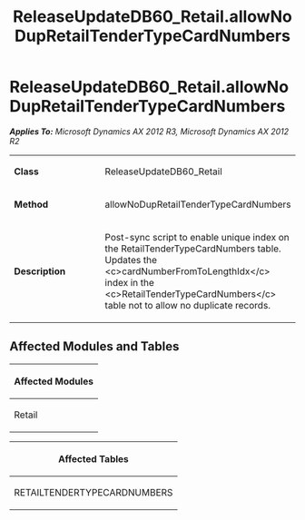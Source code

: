 ﻿---
title: ReleaseUpdateDB60_Retail.allowNoDupRetailTenderTypeCardNumbers
TOCTitle: ReleaseUpdateDB60_Retail.allowNoDupRetailTenderTypeCardNumbers
ms:assetid: 22633436-c89e-fbbb-1215-20fe558b42fc
ms:mtpsurl: https://msdn.microsoft.com/en-us/library/JJ684943(v=AX.60)
ms:contentKeyID: 49707145
ms.date: 05/18/2015
mtps_version: v=AX.60
---

# ReleaseUpdateDB60\_Retail.allowNoDupRetailTenderTypeCardNumbers 


_**Applies To:** Microsoft Dynamics AX 2012 R3, Microsoft Dynamics AX 2012 R2_

<table>
<colgroup>
<col style="width: 50%" />
<col style="width: 50%" />
</colgroup>
<tbody>
<tr class="odd">
<td><p><strong>Class</strong></p></td>
<td><p>ReleaseUpdateDB60_Retail</p></td>
</tr>
<tr class="even">
<td><p><strong>Method</strong></p></td>
<td><p>allowNoDupRetailTenderTypeCardNumbers</p></td>
</tr>
<tr class="odd">
<td><p><strong>Description</strong></p></td>
<td><p>Post-sync script to enable unique index on the RetailTenderTypeCardNumbers table. Updates the &lt;c&gt;cardNumberFromToLengthIdx&lt;/c&gt; index in the &lt;c&gt;RetailTenderTypeCardNumbers&lt;/c&gt; table not to allow no duplicate records.</p></td>
</tr>
</tbody>
</table>


## Affected Modules and Tables

<table>
<colgroup>
<col style="width: 100%" />
</colgroup>
<thead>
<tr class="header">
<th><p>Affected Modules</p></th>
</tr>
</thead>
<tbody>
<tr class="odd">
<td><p>Retail</p></td>
</tr>
</tbody>
</table>


<table>
<colgroup>
<col style="width: 100%" />
</colgroup>
<thead>
<tr class="header">
<th><p>Affected Tables</p></th>
</tr>
</thead>
<tbody>
<tr class="odd">
<td><p>RETAILTENDERTYPECARDNUMBERS</p></td>
</tr>
</tbody>
</table>

  


